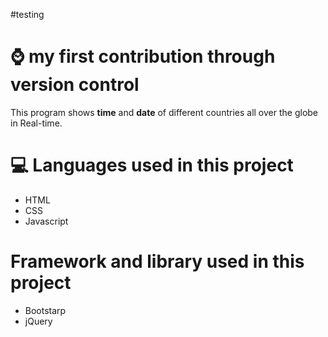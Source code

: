 #testing
# :watch: my first contribution through version control
This program shows **time** and **date** of different countries all over the globe in Real-time.

# :computer: Languages used in this project
- HTML
- CSS
- Javascript

# Framework and library used in this project
- Bootstarp
- jQuery

